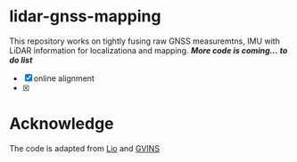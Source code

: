 # lidar-gnss-mapping
This repository works on tightly fusing raw GNSS measuremtns, IMU with LiDAR information for localizationa and mapping.
***More code is coming...***
***to do list***
- [x] online alignment
- [x] 
# Acknowledge
The code is adapted from [Lio](https://github.com/hyye/lio-mapping) and [GVINS](https://github.com/HKUST-Aerial-Robotics/GVINS)

